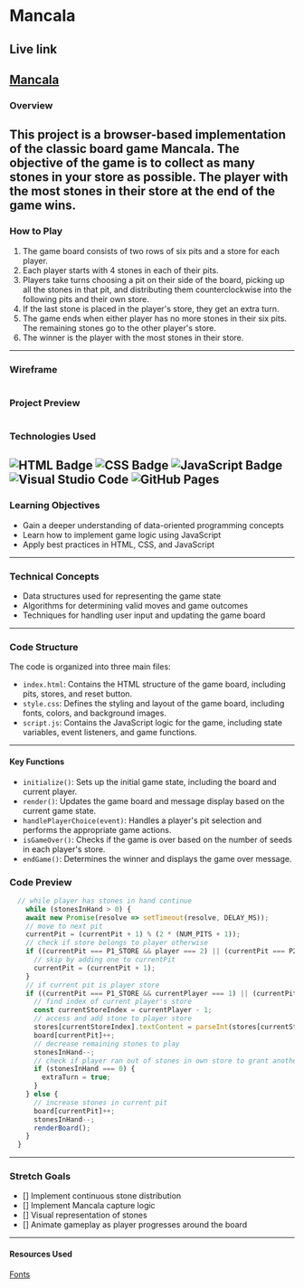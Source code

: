 # Mancala

## Live link
[Mancala](https://mxrgxr.github.io/Mancala/)
---

### Overview

This project is a browser-based implementation of the classic board game Mancala. The objective of the game is to collect as many stones in your store as possible. The player with the most stones in their store at the end of the game wins.
---

### How to Play

1. The game board consists of two rows of six pits and a store for each player.
2. Each player starts with 4 stones in each of their pits.
3. Players take turns choosing a pit on their side of the board, picking up all the stones in that pit, and distributing them counterclockwise into the following pits and their own store.
4. If the last stone is placed in the player's store, they get an extra turn.
5. The game ends when either player has no more stones in their six pits. The remaining stones go to the other player's store.
6. The winner is the player with the most stones in their store.
---

### Wireframe
<img src="https://i.imgur.com/2Jzs3ys.png" alt="">

### Project Preview
<img src="https://i.imgur.com/J7W2zav.png" alt="">

### Technologies Used
![HTML Badge](https://img.shields.io/badge/HTML5-E34F26?style=for-the-badge&logo=html5&logoColor=white)
![CSS Badge](https://img.shields.io/badge/CSS3-1572B6?style=for-the-badge&logo=css3&logoColor=white)
![JavaScript Badge](https://img.shields.io/badge/JavaScript-323330?style=for-the-badge&logo=javascript&logoColor=F7DF1E)
![Visual Studio Code](https://img.shields.io/badge/VSCode-0078D4?style=for-the-badge&logo=visual%20studio%20code&logoColor=white) 
![GitHub Pages](https://img.shields.io/badge/GitHub%20Pages-222222?style=for-the-badge&logo=GitHub%20Pages&logoColor=white) 
---

### Learning Objectives

- Gain a deeper understanding of data-oriented programming concepts
- Learn how to implement game logic using JavaScript
- Apply best practices in HTML, CSS, and JavaScript
---

### Technical Concepts

- Data structures used for representing the game state
- Algorithms for determining valid moves and game outcomes
- Techniques for handling user input and updating the game board
---

### Code Structure

The code is organized into three main files:

- `index.html`: Contains the HTML structure of the game board, including pits, stores, and reset button.
- `style.css`: Defines the styling and layout of the game board, including fonts, colors, and background images.
- `script.js`: Contains the JavaScript logic for the game, including state variables, event listeners, and game functions.
---

#### Key Functions

- `initialize()`: Sets up the initial game state, including the board and current player.
- `render()`: Updates the game board and message display based on the current game state.
- `handlePlayerChoice(event)`: Handles a player's pit selection and performs the appropriate game actions.
- `isGameOver()`: Checks if the game is over based on the number of seeds in each player's store.
- `endGame()`: Determines the winner and displays the game over message.

### Code Preview

```js
  // while player has stones in hand continue
    while (stonesInHand > 0) {
    await new Promise(resolve => setTimeout(resolve, DELAY_MS));
    // move to next pit
    currentPit = (currentPit + 1) % (2 * (NUM_PITS + 1));
    // check if store belongs to player otherwise
    if ((currentPit === P1_STORE && player === 2) || (currentPit === P2_STORE && player === 1)) {
      // skip by adding one to currentPit
      currentPit = (currentPit + 1);
    }
    // if current pit is player store
    if ((currentPit === P1_STORE && currentPlayer === 1) || (currentPit === P2_STORE && currentPlayer === 2)) {
      // find index of current player's store
      const currentStoreIndex = currentPlayer - 1;
      // access and add stone to player store
      stores[currentStoreIndex].textContent = parseInt(stores[currentStoreIndex].textContent) + 1;
      board[currentPit]++;
      // decrease remaining stones to play
      stonesInHand--;
      // check if player ran out of stones in own store to grant another turn
      if (stonesInHand === 0) {
        extraTurn = true;
      }
    } else {
      // increase stones in current pit
      board[currentPit]++;
      stonesInHand--;
      renderBoard();
    }
  }
```
---

### Stretch Goals
- [] Implement continuous stone distribution
- [] Implement Mancala capture logic
- [] Visual representation of stones
- [] Animate gameplay as player progresses around the board
---

#### Resources Used
[Fonts](https://johndavidmaza.gumroad.com/)